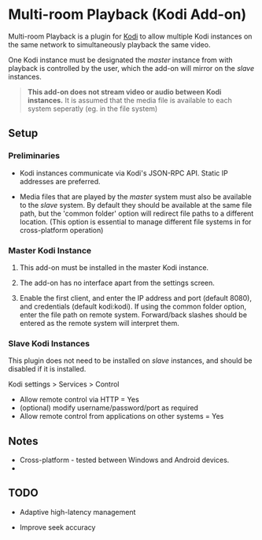 # Multi-room Playback (Kodi Add-on)

Multi-room Playback is a plugin for [Kodi](https://www.kodi.tv) to allow multiple Kodi instances on the same network to simultaneously playback the same video.

One Kodi instance must be designated the *master* instance from with playback is controlled by the user, which the add-on will mirror on the *slave* instances.

> **This add-on does not stream video or audio between Kodi instances.** It is assumed that the media file is available to each system seperatly (eg. in the file system)

## Setup

### Preliminaries

* Kodi instances communicate via Kodi's JSON-RPC API. Static IP addresses are preferred.

* Media files that are played by the *master* system must also be available to the *slave* system. By default they should be available at the same file path, but the 'common folder' option will redirect file paths to a different location. (This option is essential to manage different file systems in for cross-platform operation)

### Master Kodi Instance

1. This add-on must be installed in the master Kodi instance.

1. The add-on has no interface apart from the settings screen.

1. Enable the first client, and enter the IP address and port (default 8080), and credentials (default kodi:kodi). If using the common folder option, enter the file path on remote system. Forward/back slashes should be entered as the remote system will interpret them.

### Slave Kodi Instances

This plugin does not need to be installed on *slave* instances, and should be disabled if it is installed.

Kodi settings > Services > Control

* Allow remote control via HTTP = Yes
* (optional) modify username/password/port as required
* Allow remote control from applications on other systems = Yes

## Notes

* Cross-platform - tested between Windows and Android devices.
* 

## TODO

* Adaptive high-latency management

* Improve seek accuracy